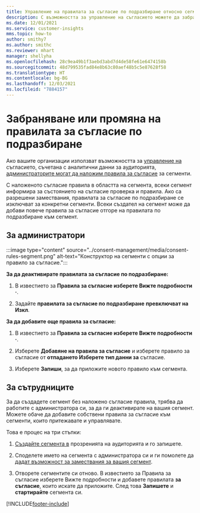 ```yaml
---
title: Управление на правилата за съгласие по подразбиране относно сегментите
description: С възможността за управление на съгласието можете да забраните или промените правилата за съгласие по подразбиране, ако са разрешени замествания.
ms.date: 12/01/2021
ms.service: customer-insights
mms.topic: how-to
author: smithy7
ms.author: smithc
ms.reviewer: mhart
manager: shellyha
ms.openlocfilehash: 28c9ea49b1f3aebd3abd7d4de58fe61e6474158b
ms.sourcegitcommit: 48d799535fad84e8b63c80aef48b5c5e87628f58
ms.translationtype: HT
ms.contentlocale: bg-BG
ms.lasthandoff: 12/03/2021
ms.locfileid: "7884157"
---
```

# <a name="disable-or-change-default-consent-rules"></a>Забраняване или промяна на правилата за съгласие по подразбиране

Ако вашите организации използват възможността за [управление на](../consent-management/overview.md) съгласието, съчетана с аналитични данни за аудиторията, [администраторите могат да наложим правила за съгласие](activate-consent.md) за сегменти. 

С наложеното съгласие правила в областта на сегмента, всеки сегмент информира за състоянието на съгласие проверка и правила. Ако са разрешени замествания, правилата за съгласие по подразбиране се изключват за конкретни сегменти. Всеки създател на сегмент може да добави повече правила за съгласие отгоре на правилата по подразбиране към сегмент. 

## <a name="for-administrators"></a>За администратори

:::image type="content" source="../consent-management/media/consent-rules-segment.png" alt-text="Конструктор на сегменти с опции за правило за съгласие.":::

**За да деактивирате правилата за съгласие по подразбиране:**

1. В известието за **Правила за съгласие изберете Вижте подробности** **·**. 

1. Задайте **правилата за съгласие по подразбиране** **превключват на Изкл**.

**За да добавите още правила за съгласие:**

1. В известието за **Правила за съгласие изберете Вижте подробности** **·**. 

1. Изберете **Добавяне на правила за съгласие** и изберете правило за съгласие от **отпадането Изберете тип данни за** съгласие.

1. Изберете **Запиши**, за да приложите новото правило към сегмента.

## <a name="for-contributors"></a>За сътрудниците

За да създадете сегмент без наложено съгласие правила, трябва да работите с администратора си, за да ги деактивирате на вашия сегмент. Можете обаче да добавите собствени правила за съгласие към сегменти, които притежавате и управлявате.

Това е процес на три стъпки: 
1. [Създайте сегмента в](segments.md) прозренията на аудиторията и го запишете. 

1. Споделете името на сегмента с администратора си и ги помолете да [дадат възможност за замествания за вашия сегмент](activate-consent.md). 

1. Отворете сегментите си отново. В известието за Правила за съгласие изберете Вижте подробности и добавете правилата **за** **съгласие**, които искате да приложите. След това **Запишете** и **стартирайте** сегмента си.



[!INCLUDE[footer-include](../includes/footer-banner.md)] 
